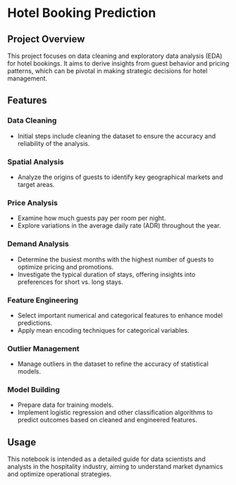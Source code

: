 # Hotel Booking Prediction

## Project Overview

This project focuses on data cleaning and exploratory data analysis (EDA) for hotel bookings. It aims to derive insights from guest behavior and pricing patterns, which can be pivotal in making strategic decisions for hotel management.

## Features

### Data Cleaning
- Initial steps include cleaning the dataset to ensure the accuracy and reliability of the analysis.

### Spatial Analysis
- Analyze the origins of guests to identify key geographical markets and target areas.

### Price Analysis
- Examine how much guests pay per room per night.
- Explore variations in the average daily rate (ADR) throughout the year.

### Demand Analysis
- Determine the busiest months with the highest number of guests to optimize pricing and promotions.
- Investigate the typical duration of stays, offering insights into preferences for short vs. long stays.

### Feature Engineering
- Select important numerical and categorical features to enhance model predictions.
- Apply mean encoding techniques for categorical variables.

### Outlier Management
- Manage outliers in the dataset to refine the accuracy of statistical models.

### Model Building
- Prepare data for training models.
- Implement logistic regression and other classification algorithms to predict outcomes based on cleaned and engineered features.

## Usage

This notebook is intended as a detailed guide for data scientists and analysts in the hospitality industry, aiming to understand market dynamics and optimize operational strategies.
